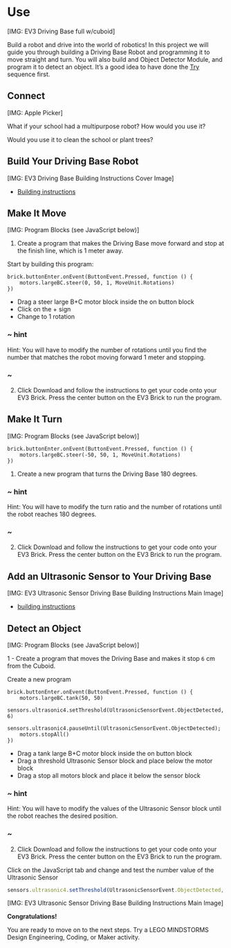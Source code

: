# Use

[IMG: EV3 Driving Base full w/cuboid]

Build a robot and drive into the world of robotics!
In this project we will guide you through building a Driving Base Robot and programming it to move straight and turn. You will also build and Object Detector Module, and program it to detect an object. It’s a good idea to have done the [Try](/getting-started/try)  sequence first.

## Connect

[IMG: Apple Picker]

What if your school had a multipurpose robot? How would you use it?

Would you use it to clean the school or plant trees?

## Build Your Driving Base Robot

[IMG: EV3 Driving Base Building Instructions Cover Image]

* [Building instructions](https://le-www-live-s.legocdn.com/sc/media/lessons/mindstorms-ev3/building-instructions/ev3-rem-driving-base-79bebfc16bd491186ea9c9069842155e.pdf)

## Make It Move

[IMG: Program Blocks (see JavaScript below)]

1) Create a program that makes the Driving Base move forward and stop at the finish line, which is 1 meter away.

Start by building this program:

```blocks
brick.buttonEnter.onEvent(ButtonEvent.Pressed, function () {
    motors.largeBC.steer(0, 50, 1, MoveUnit.Rotations)
})
```

* Drag a steer large B+C motor block inside the on button block
* Click on the + sign
* Change to 1 rotation

### ~ hint

Hint: You will have to modify the number of rotations until you find the number that matches the robot moving forward 1 meter and stopping.

### ~

2) Click Download and follow the instructions to get your code onto your EV3 Brick. Press the center button on the EV3 Brick to run the program.

## Make It Turn

[IMG: Program Blocks (see JavaScript below)]

```blocks
brick.buttonEnter.onEvent(ButtonEvent.Pressed, function () {
    motors.largeBC.steer(-50, 50, 1, MoveUnit.Rotations)
})
```

1) Create a new program that turns the Driving Base 180 degrees.

### ~ hint

Hint: You will have to modify the turn ratio and the number of rotations until the robot reaches 180 degrees.

### ~
 

2) Click Download and follow the instructions to get your code onto your EV3 Brick. Press the center button on the EV3 Brick to run the program.

## Add an Ultrasonic Sensor to Your Driving Base

[IMG: EV3 Ultrasonic Sensor Driving Base Building Instructions Main Image]

* [building instructions](https://le-www-live-s.legocdn.com/sc/media/lessons/mindstorms-ev3/building-instructions/ev3-ultrasonic-sensor-driving-base-61ffdfa461aee2470b8ddbeab16e2070.pdf)

## Detect an Object

[IMG: Program Blocks (see JavaScript below)]

1 - Create a program that moves the Driving Base and makes it stop ``6`` cm from the Cuboid.

Create a new program
```blocks
brick.buttonEnter.onEvent(ButtonEvent.Pressed, function () {
    motors.largeBC.tank(50, 50)
    sensors.ultrasonic4.setThreshold(UltrasonicSensorEvent.ObjectDetected, 6)
    sensors.ultrasonic4.pauseUntil(UltrasonicSensorEvent.ObjectDetected);
    motors.stopAll()
})
```

* Drag a tank large B+C motor block inside the on button block
* Drag a threshold Ultrasonic Sensor block and place below the motor block
* Drag a stop all motors block and place it below the sensor block

### ~ hint

Hint: You will have to modify the values of the Ultrasonic Sensor block until the robot reaches the desired position.

### ~

2) Click Download and follow the instructions to get your code onto your EV3 Brick. Press the center button on the EV3 Brick to run the program.

Click on the JavaScript tab and change and test the number value of the Ultrasonic Sensor 

```typescript
sensors.ultrasonic4.setThreshold(UltrasonicSensorEvent.ObjectDetected, 10)
```

[IMG: EV3 Ultrasonic Sensor Driving Base Building Instructions Main Image]

**Congratulations!**

You are ready to move on to the next steps.
Try a LEGO MINDSTORMS Design Engineering, Coding, or Maker activity.
